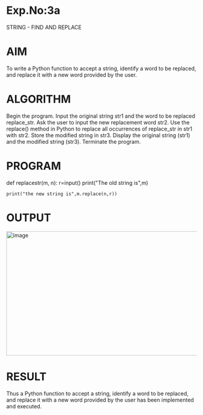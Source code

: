 # Exp.No:3a
STRING - FIND AND REPLACE
# AIM
To write a Python function to accept a string, identify a word to be replaced, and replace it with a new word provided by the user.

# ALGORITHM
Begin the program.
Input the original string str1 and the word to be replaced replace_str.
Ask the user to input the new replacement word str2.
Use the replace() method in Python to replace all occurrences of replace_str in str1 with str2.
Store the modified string in str3.
Display the original string (str1) and the modified string (str3).
Terminate the program.
# PROGRAM
def replacestr(m, n):
    r=input()
    print("The old string is",m)
    
    print("the new string is",m.replace(n,r))
# OUTPUT
<img width="797" height="329" alt="image" src="https://github.com/user-attachments/assets/ac1ca41f-b2b1-4d0d-9807-c2fd116e0bbc" />


# RESULT
Thus a Python function to accept a string, identify a word to be replaced, and replace it with a new word provided by the user has been implemented and executed.

